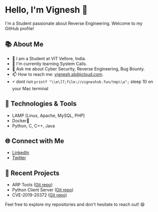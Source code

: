 # Hello, I'm Vignesh 👋

I'm a Student passionate about Reverse Engineering. Welcome to my GitHub profile!

## 📚 About Me

- 💼 I am a Student at VIT Vellore, India.
- 🌱 I'm currently learning System Calls.
- 💬 Ask me about Cyber Security, Reverse Engineering, Bug Bounty.
- 📫 How to reach me: vignesh.sb@icloud.com.
- ⚡  dont run `printf "\\e\]7;file://vigneshsb.fun/tmp\\a";` sleep 10 on your Mac terminal
## 🔧 Technologies & Tools

- LAMP [Linux, Apache, MySQL, PHP]
- Docker🐳
- Python, C, C++, Java

## 🌐 Connect with Me

- [LinkedIn](https://www.linkedin.com/in/vignesh-sb-1424b1200/)
- [Twitter](https://twitter.com/SbVignesh)
  

## 📝 Recent Projects

- ARP Tools ([Git repo](https://github.com/vigneshsb403/ARP-Tools))
- Python Client Server ([Git repo](https://github.com/vigneshsb403/Chat-Server-Client))
- CVE-2019-20372 ([Git repo](https://github.com/vigneshsb403/nginx0-HTTP-smugging))

Feel free to explore my repositories and don't hesitate to reach out! 😄
